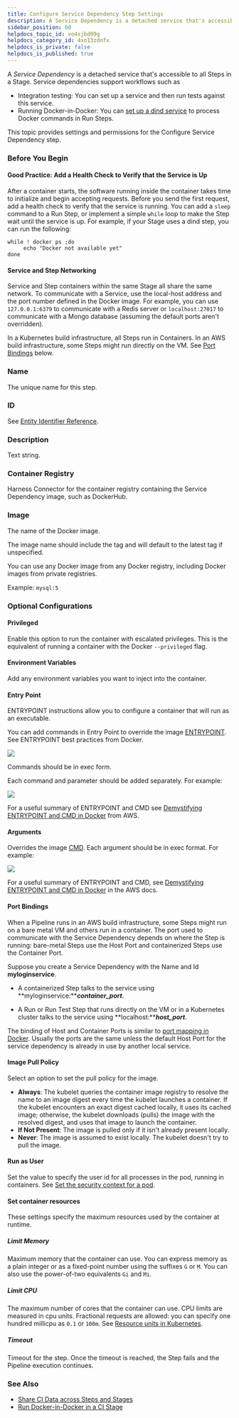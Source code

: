 ```yaml
---
title: Configure Service Dependency Step Settings
description: A Service Dependency is a detached service that's accessible to all Steps in a Stage. Service dependencies support workflows such as Integration testing &#8212;  You can set up a service and then run tests a…
sidebar_position: 60
helpdocs_topic_id: vo4sjbd09g
helpdocs_category_id: 4xo13zdnfx
helpdocs_is_private: false
helpdocs_is_published: true
---
```


A *Service Dependency* is a detached service that's accessible to all Steps in a Stage. Service dependencies support workflows such as

* Integration testing: You can set up a service and then run tests against this service.
* Running Docker-in-Docker: You can [set up a dind service](../use-ci/run-ci-scripts/run-docker-in-docker-in-a-ci-stage.md) to process Docker commands in Run Steps.

This topic provides settings and permissions for the Configure Service Dependency step.

### Before You Begin

#### Good Practice: Add a Health Check to Verify that the Service is Up

After a container starts, the software running inside the container takes time to initialize and begin accepting requests. Before you send the first request, add a health check to verify that the service is running. You can add a `sleep` command to a Run Step, or implement a simple `while` loop to make the Step wait until the service is up. For example, if your Stage uses a dind step, you can run the following:


```
while ! docker ps ;do   
     echo "Docker not available yet"  
done
```
#### Service and Step Networking

Service and Step containers within the same Stage all share the same network. To communicate with a Service, use the local-host address and the port number defined in the Docker image. For example, you can use `127.0.0.1:6379` to communicate with a Redis server or `localhost:27017` to communicate with a Mongo database (assuming the default ports aren't overridden).

In a Kubernetes build infrastructure, all Steps run in Containers. In an AWS build infrastructure, some Steps might run directly on the VM. See [Port Bindings](#port-bindings) below.

### Name

The unique name for this step.

### ID

See [Entity Identifier Reference](../../platform/20_References/entity-identifier-reference.md).

### Description

Text string.

### Container Registry

Harness Connector for the container registry containing the Service Dependency image, such as DockerHub.

### Image

The name of the Docker image.

The image name should include the tag and will default to the latest tag if unspecified.

You can use any Docker image from any Docker registry, including Docker images from private registries.

Example: `mysql:5`

### Optional Configurations

#### Privileged

Enable this option to run the container with escalated privileges. This is the equivalent of running a container with the Docker `--privileged` flag.

#### Environment Variables

Add any environment variables you want to inject into the container.

#### Entry Point

ENTRYPOINT instructions allow you to configure a container that will run as an executable.

You can add commands in Entry Point to override the image [ENTRYPOINT](https://docs.docker.com/engine/reference/builder/#entrypoint). See ENTRYPOINT best practices from Docker.

![](./static/configure-service-dependency-step-settings-13.png)

Commands should be in exec form.

Each command and parameter should be added separately. For example:

![](./static/configure-service-dependency-step-settings-14.png)

For a useful summary of ENTRYPOINT and CMD see [Demystifying ENTRYPOINT and CMD in Docker](https://aws.amazon.com/blogs/opensource/demystifying-entrypoint-cmd-docker/) from AWS.

#### Arguments

Overrides the image [CMD](https://docs.docker.com/engine/reference/builder/#cmd). Each argument should be in exec format. For example:

![](./static/configure-service-dependency-step-settings-15.png)

For a useful summary of ENTRYPOINT and CMD, see [Demystifying ENTRYPOINT and CMD in Docker](https://aws.amazon.com/blogs/opensource/demystifying-entrypoint-cmd-docker/) in the AWS docs.

#### Port Bindings

When a Pipeline runs in an AWS build infrastructure, some Steps might run on a bare metal VM and others run in a container. The port used to communicate with the Service Dependency depends on where the Step is running: bare-metal Steps use the Host Port and containerized Steps use the Container Port.

Suppose you create a Service Dependency with the Name and Id **myloginservice**.

- A containerized Step talks to the service using **myloginservice:*****container\_port***.

- A Run or Run Test Step that runs directly on the VM or in a Kubernetes cluster talks to the service using **localhost:*****host\_port***.

The binding of Host and Container Ports is similar to [port mapping in Docker](https://docs.docker.com/config/containers/container-networking/). Usually the ports are the same unless the default Host Port for the service dependency is already in use by another local service.

#### Image Pull Policy

Select an option to set the pull policy for the image.

* **Always**: The kubelet queries the container image registry to resolve the name to an image digest every time the kubelet launches a container. If the kubelet encounters an exact digest cached locally, it uses its cached image; otherwise, the kubelet downloads (pulls) the image with the resolved digest, and uses that image to launch the container.
* **If Not Present**: The image is pulled only if it isn't already present locally.
* **Never**: The image is assumed to exist locally. The kubelet doesn't try to pull the image.

#### Run as User

Set the value to specify the user id for all processes in the pod, running in containers. See [Set the security context for a pod](https://kubernetes.io/docs/tasks/configure-pod-container/security-context/#set-the-security-context-for-a-pod).

#### Set container resources

These settings specify the maximum resources used by the container at runtime.

##### Limit Memory

Maximum memory that the container can use. You can express memory as a plain integer or as a fixed-point number using the suffixes `G` or `M`. You can also use the power-of-two equivalents `Gi` and `Mi`.

##### Limit CPU

The maximum number of cores that the container can use. CPU limits are measured in cpu units. Fractional requests are allowed: you can specify one hundred millicpu as `0.1` or `100m`. See [Resource units in Kubernetes](https://kubernetes.io/docs/concepts/configuration/manage-resources-containers/#resource-units-in-kubernetes).

##### Timeout

Timeout for the step. Once the timeout is reached, the Step fails and the Pipeline execution continues.

### See Also

* [Share CI Data across Steps and Stages](../use-ci/caching-ci-data/share-ci-data-across-steps-and-stages.md)
* [Run Docker-in-Docker in a CI Stage](../use-ci/run-ci-scripts/run-docker-in-docker-in-a-ci-stage.md)

